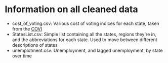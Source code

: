 # Information on all cleaned data
- cost_of_voting.csv: Various cost of voting indices for each state, taken from the [COVI](costofvotingindex.com)
- StatesList.csv: Simple list containing all the states, regions they're in, and the abbreviations for each state. Used to move between different descriptions of states
- unemplotment.csv: Unemployment, and lagged unemployment, by state over time